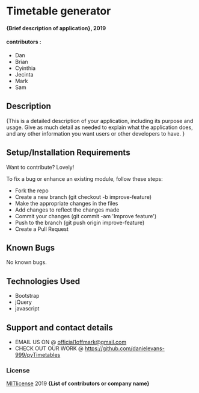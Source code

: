 # Timetable generator
#### {Brief description of application}, 2019
#### contributors :
* Dan
* Brian
* Cyinthia
* Jecinta
* Mark
* Sam
## Description
{This is a detailed description of your application, including its purpose and usage.  Give as much detail as needed to explain what the application does, and any other information you want users or other developers to have. }
## Setup/Installation Requirements
Want to contribute? Lovely!

To fix a bug or enhance an existing module, follow these steps:

* Fork the repo
* Create a new branch (git checkout -b improve-feature)
* Make the appropriate changes in the files
* Add changes to reflect the changes made
* Commit your changes (git commit -am 'Improve feature')
* Push to the branch (git push origin improve-feature)
* Create a Pull Request
## Known Bugs
No known bugs.
## Technologies Used 
* Bootstrap 
* jQuery
* javascript
## Support and contact details
* EMAIL US ON @ official1offmark@gmail.com
* CHECK OUT OUR WORK @ https://github.com/danielevans-999/pyTimetables
### License
[MITlicense](LICENSE) 2019   **{List of contributors or company name}**